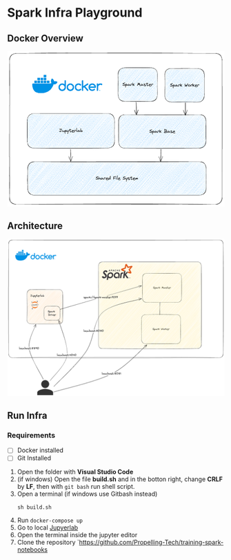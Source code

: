 # Spark Infra Playground
 
## Docker Overview
![docker](img/docker-overview.png)
 
## Architecture
![architecture](img/infra.png)
 
## Run Infra
 
### Requirements
- [ ] Docker installed
- [ ] Git Installed
 
1. Open the folder with **Visual Studio Code**
2. (if windows) Open the file **build.sh** and in the botton right, change **CRLF** by **LF**, then with `git bash` run shell script.
4. Open a terminal (if windows use Gitbash instead)
    ```shell
    sh build.sh
    ```
5. Run `docker-compose up`
6. Go to local [Jupyerlab](http://localhost:8890/lab)
7. Open the terminal inside the jupyter editor
8. Clone the repository `https://github.com/Propelling-Tech/training-spark-notebooks